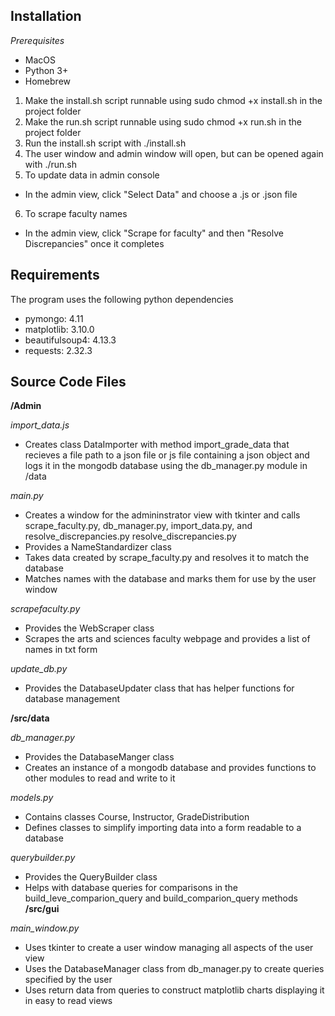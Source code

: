 ## Installation

*Prerequisites*
- MacOS
- Python 3+
- Homebrew

1. Make the install.sh script runnable using sudo chmod +x install.sh in the project folder
2. Make the run.sh script runnable using sudo chmod +x run.sh in the project folder
3. Run the install.sh script with ./install.sh
4. The user window and admin window will open, but can be opened again with ./run.sh
5. To update data in admin console
- In the admin view, click "Select Data" and choose a .js or .json file
6. To scrape faculty names
- In the admin view, click "Scrape for faculty" and then "Resolve Discrepancies" once it completes

## Requirements
The program uses the following python dependencies
- pymongo: 4.11
- matplotlib: 3.10.0
- beautifulsoup4: 4.13.3
- requests: 2.32.3

## Source Code Files

**/Admin**

*import_data.js*
- Creates class DataImporter with method import_grade_data that recieves a file path to a json file or js file containing a json object and logs it in the mongodb database using the db_manager.py module in /data

*main.py*
- Creates a window for the admininstrator view with tkinter and calls scrape_faculty.py, db_manager.py, import_data.py, and resolve_discrepancies.py
resolve_discrepancies.py
- Provides a NameStandardizer class
- Takes data created by scrape_faculty.py and resolves it to match the database
- Matches names with the database and marks them for use by the user window

*scrapefaculty.py*
- Provides the WebScraper class
- Scrapes the arts and sciences faculty webpage and provides a list of names in txt form

*update_db.py*
- Provides the DatabaseUpdater class that has helper functions for database management

**/src/data**

*db_manager.py*
- Provides the DatabaseManger class
- Creates an instance of a mongodb database and provides functions to other modules to read and write to it

*models.py*
- Contains classes Course, Instructor, GradeDistribution
- Defines classes to simplify importing data into a form readable to a database

*querybuilder.py*
- Provides the QueryBuilder class
- Helps with database queries for comparisons in the build_leve_comparion_query and build_comparion_query methods
**/src/gui**

*main_window.py*
- Uses tkinter to create a user window managing all aspects of the user view
- Uses the DatabaseManager class from db_manager.py to create queries specified by the user
- Uses return data from queries to construct matplotlib charts displaying it in easy to read views
